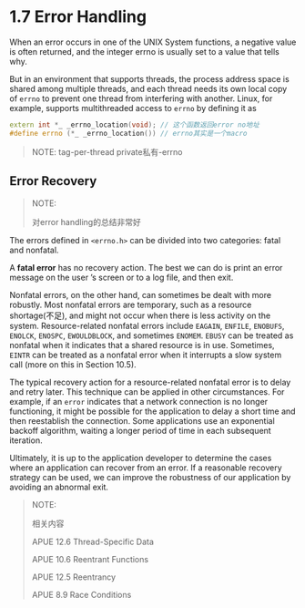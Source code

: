# 1.7 Error Handling

When an error occurs in one of the UNIX System functions, a negative value is often returned, and the integer errno is usually set to a value that tells why.



But in an environment that supports threads, the process address space is shared among multiple threads, and each thread needs its own local copy of `errno` to prevent one thread from interfering with another. Linux, for example, supports multithreaded access to `errno` by defining it as

```C++
extern int *_ _errno_location(void); // 这个函数返回error no地址
#define errno (*_ _errno_location()) // errno其实是一个macro
```

> NOTE: tag-per-thread private私有-errno



## Error Recovery

> NOTE: 
>
> 对error handling的总结非常好

The errors defined in `<errno.h>` can be divided into two categories: fatal and nonfatal.

A **fatal error** has no recovery action. The best we can do is print an error message on the user ’s screen or to a log file, and then exit. 

Nonfatal errors, on the other hand, can sometimes be dealt with more robustly. Most nonfatal errors are temporary, such as a resource shortage(不足), and might not occur when there is less activity on the system. Resource-related nonfatal errors include `EAGAIN`, `ENFILE`, `ENOBUFS`, `ENOLCK`, `ENOSPC`, `EWOULDBLOCK`, and sometimes `ENOMEM`. `EBUSY` can be treated as nonfatal when it indicates that a shared resource is in use. Sometimes, `EINTR` can be treated as a nonfatal error when it interrupts a slow system call (more on this in Section 10.5).

The typical recovery action for a resource-related nonfatal error is to delay and retry later. This technique can be applied in other circumstances. For example, if an `error` indicates that a network connection is no longer functioning, it might be possible for the application to delay a short time and then reestablish the connection. Some applications use an exponential backoff algorithm, waiting a longer period of time in each subsequent iteration.

Ultimately, it is up to the application developer to determine the cases where an application can recover from an error. If a reasonable recovery strategy can be used, we can improve the robustness of our application by avoiding an abnormal exit.

> NOTE: 
>
> 相关内容
>
> APUE 12.6 Thread-Specific Data
>
> APUE 10.6 Reentrant Functions
>
> APUE 12.5 Reentrancy
>
> APUE 8.9  Race Conditions



